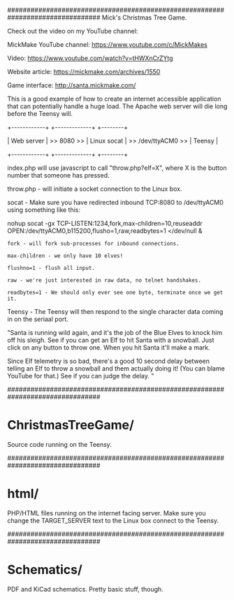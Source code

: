 ################################################################################
Mick's Christmas Tree Game.

Check out the video on my YouTube channel:

 MickMake YouTube channel:    https://www.youtube.com/c/MickMakes

 Video:                       https://www.youtube.com/watch?v=tHWXnCrZYtg

 Website article:             https://mickmake.com/archives/1550

 Game interface:              http://santa.mickmake.com/

This is a good example of how to create an internet accessible application that can potentially handle a huge load. The Apache web server will die long before the Teensy will.

+------------+            +-------------+                    +--------+

| Web server | >> 8080 >> | Linux socat | >> /dev/ttyACM0 >> | Teensy |

+------------+            +-------------+                    +--------+

index.php will use javascript to call "throw.php?elf=X", where X is the button number that someone has pressed.

throw.php - will initiate a socket connection to the Linux box.

socat - Make sure you have redirected inbound TCP:8080 to /dev/ttyACM0 using something like this:

nohup socat -gx TCP-LISTEN:1234,fork,max-children=10,reuseaddr OPEN:/dev/ttyACM0,b115200,flusho=1,raw,readbytes=1 </dev/null &

	fork - will fork sub-processes for inbound connections.

	max-children - we only have 10 elves!

	flushno=1 - flush all input.

	raw - we're just interested in raw data, no telnet handshakes.

	readbytes=1 - We should only ever see one byte, terminate once we get it.


Teensy - The Teensy will then respond to the single character data coming in on the seriaal port.


"Santa is running wild again, and it's the job of the Blue Elves to knock him off his sleigh.
See if you can get an Elf to hit Santa with a snowball.
Just click on any button to throw one.
When you hit Santa it'll make a mark.

Since Elf telemetry is so bad, there's a good 10 second delay between telling an Elf to throw a snowball and them actually doing it! (You can blame YouTube for that.) See if you can judge the delay.
"


################################################################################
# ChristmasTreeGame/
Source code running on the Teensy.


################################################################################
# html/
PHP/HTML files running on the internet facing server.
Make sure you change the TARGET_SERVER text to the Linux box connect to the Teensy.


################################################################################
# Schematics/
PDF and KiCad schematics. Pretty basic stuff, though.



